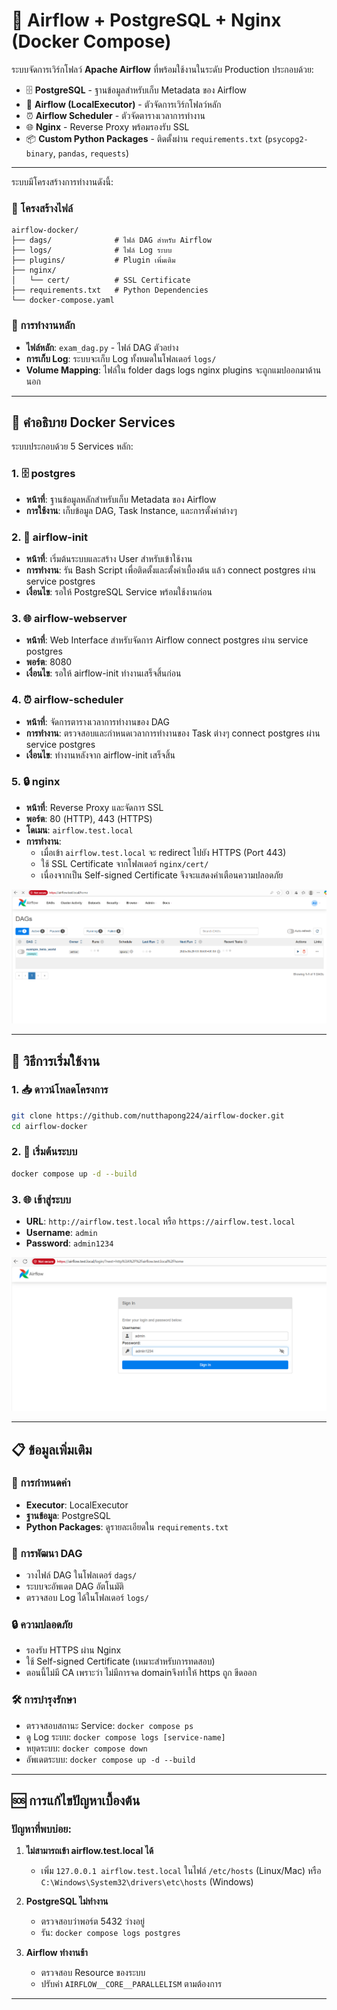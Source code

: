 # 🚁 Airflow + PostgreSQL + Nginx (Docker Compose)

ระบบจัดการเวิร์กโฟลว์ **Apache Airflow** ที่พร้อมใช้งานในระดับ Production ประกอบด้วย:

- 🗄️ **PostgreSQL** - ฐานข้อมูลสำหรับเก็บ Metadata ของ Airflow
- 🔧 **Airflow (LocalExecutor)** - ตัวจัดการเวิร์กโฟลว์หลัก
- ⏰ **Airflow Scheduler** - ตัวจัดตารางเวลาการทำงาน
- 🌐 **Nginx** - Reverse Proxy พร้อมรองรับ SSL
- 📦 **Custom Python Packages** - ติดตั้งผ่าน `requirements.txt` (`psycopg2-binary`, `pandas`, `requests`)

---


ระบบมีโครงสร้างการทำงานดังนี้:

### 📂 โครงสร้างไฟล์
```
airflow-docker/
├── dags/              # ไฟล์ DAG สำหรับ Airflow
├── logs/              # ไฟล์ Log ระบบ
├── plugins/           # Plugin เพิ่มเติม
├── nginx/
│   └── cert/          # SSL Certificate
├── requirements.txt   # Python Dependencies
└── docker-compose.yaml
```

### 🔄 การทำงานหลัก
- **ไฟล์หลัก**: `exam_dag.py` - ไฟล์ DAG ตัวอย่าง
- **การเก็บ Log**: ระบบจะเก็บ Log ทั้งหมดในโฟลเดอร์ `logs/`
- **Volume Mapping**: ไฟล์ใน folder dags logs nginx plugins จะถูกแมปออกมาด้านนอก

---

## 🐳 คำอธิบาย Docker Services

ระบบประกอบด้วย 5 Services หลัก:

### 1. 🗄️ **postgres**
- **หน้าที่**: ฐานข้อมูลหลักสำหรับเก็บ Metadata ของ Airflow
- **การใช้งาน**: เก็บข้อมูล DAG, Task Instance, และการตั้งค่าต่างๆ

### 2. 🚀 **airflow-init**
- **หน้าที่**: เริ่มต้นระบบและสร้าง User สำหรับเข้าใช้งาน
- **การทำงาน**: รัน Bash Script เพื่อติดตั้งและตั้งค่าเบื้องต้น แล้ว connect postgres ผ่าน service  postgres
- **เงื่อนไข**: รอให้ PostgreSQL Service พร้อมใช้งานก่อน

### 3. 🌐 **airflow-webserver**
- **หน้าที่**: Web Interface สำหรับจัดการ Airflow  connect postgres ผ่าน service  postgres
- **พอร์ต**: 8080
- **เงื่อนไข**: รอให้ airflow-init ทำงานเสร็จสิ้นก่อน

### 4. ⏰ **airflow-scheduler**
- **หน้าที่**: จัดการตารางเวลาการทำงานของ DAG
- **การทำงาน**: ตรวจสอบและกำหนดเวลาการทำงานของ Task ต่างๆ connect postgres ผ่าน service  postgres
- **เงื่อนไข**: ทำงานหลังจาก airflow-init เสร็จสิ้น

### 5. 🔒 **nginx**
- **หน้าที่**: Reverse Proxy และจัดการ SSL
- **พอร์ต**: 80 (HTTP), 443 (HTTPS)
- **โดเมน**: `airflow.test.local`
- **การทำงาน**: 
  - เมื่อเข้า `airflow.test.local` จะ redirect ไปยัง HTTPS (Port 443)
  - ใช้ SSL Certificate จากโฟลเดอร์ `nginx/cert/`
  - เนื่องจากเป็น Self-signed Certificate จึงจะแสดงคำเตือนความปลอดภัย

![alt text](image-2.png)

---

## 🚀 วิธีการเริ่มใช้งาน

### 1. 📥 ดาวน์โหลดโครงการ
```bash
git clone https://github.com/nutthapong224/airflow-docker.git
cd airflow-docker
```

### 2. 🔧 เริ่มต้นระบบ
```bash
docker compose up -d --build
```

### 3. 🌐 เข้าสู่ระบบ
- **URL**: `http://airflow.test.local` หรือ `https://airflow.test.local`
- **Username**: `admin`
- **Password**: `admin1234`

![alt text](image-1.png)

---

## 📋 ข้อมูลเพิ่มเติม

### 🔧 การกำหนดค่า
- **Executor**: LocalExecutor
- **ฐานข้อมูล**: PostgreSQL
- **Python Packages**: ดูรายละเอียดใน `requirements.txt`

### 📝 การพัฒนา DAG
- วางไฟล์ DAG ในโฟลเดอร์ `dags/`
- ระบบจะอัพเดต DAG อัตโนมัติ
- ตรวจสอบ Log ได้ในโฟลเดอร์ `logs/`

### 🔒 ความปลอดภัย
- รองรับ HTTPS ผ่าน Nginx
- ใช้ Self-signed Certificate (เหมาะสำหรับการทดสอบ)
- ตอนนี้ไม่มี CA เพราะว่า ไม่มีการจด domainจึงทำให้ https ถูก ขีดออก

### 🛠️ การบำรุงรักษา
- ตรวจสอบสถานะ Service: `docker compose ps`
- ดู Log ระบบ: `docker compose logs [service-name]`
- หยุดระบบ: `docker compose down`
- อัพเดตระบบ: `docker compose up -d --build`

---

## 🆘 การแก้ไขปัญหาเบื้องต้น

### ปัญหาที่พบบ่อย:
1. **ไม่สามารถเข้า airflow.test.local ได้**
   - เพิ่ม `127.0.0.1 airflow.test.local` ในไฟล์ `/etc/hosts` (Linux/Mac) หรือ `C:\Windows\System32\drivers\etc\hosts` (Windows)

2. **PostgreSQL ไม่ทำงาน**
   - ตรวจสอบว่าพอร์ต 5432 ว่างอยู่
   - รัน: `docker compose logs postgres`

3. **Airflow ทำงานช้า**
   - ตรวจสอบ Resource ของระบบ
   - ปรับค่า `AIRFLOW__CORE__PARALLELISM` ตามต้องการ

---

